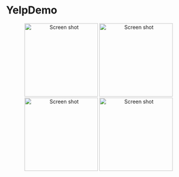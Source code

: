# YelpDemo
<p align="center">
<img src="https://github.com/judares/YelpDemo/blob/main/ScreenShot/Simulator%20Screen%20Shot%20-%20iPhone%208%20Plus%20-%202022-02-13%20at%2008.52.16.png" title="Screen shot" width="200"/>
  <img src="https://github.com/judares/YelpDemo/blob/main/ScreenShot/Simulator%20Screen%20Shot%20-%20iPhone%208%20Plus%20-%202022-02-13%20at%2008.57.45.png" title="Screen shot" width="200"/>
  <img src="https://github.com/judares/YelpDemo/blob/main/ScreenShot/Simulator%20Screen%20Shot%20-%20iPhone%208%20Plus%20-%202022-02-13%20at%2008.57.56.png" title="Screen shot" width="200"/>
  <img src="https://github.com/judares/YelpDemo/blob/main/ScreenShot/Simulator%20Screen%20Shot%20-%20iPhone%208%20Plus%20-%202022-02-13%20at%2008.59.08.png" title="Screen shot" width="200"/>
</p>
